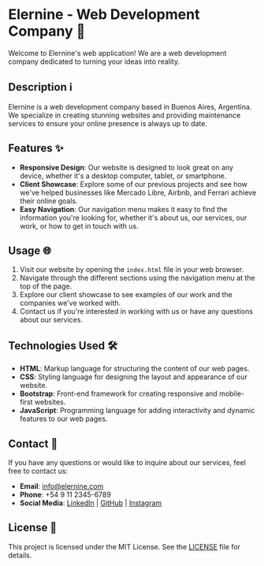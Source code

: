 # Elernine - Web Development Company 🚀

Welcome to Elernine's web application! We are a web development company dedicated to turning your ideas into reality.

## Description ℹ️

Elernine is a web development company based in Buenos Aires, Argentina. We specialize in creating stunning websites and providing maintenance services to ensure your online presence is always up to date.

## Features ✨

- **Responsive Design**: Our website is designed to look great on any device, whether it's a desktop computer, tablet, or smartphone.
- **Client Showcase**: Explore some of our previous projects and see how we've helped businesses like Mercado Libre, Airbnb, and Ferrari achieve their online goals.
- **Easy Navigation**: Our navigation menu makes it easy to find the information you're looking for, whether it's about us, our services, our work, or how to get in touch with us.

## Usage 🌐

1. Visit our website by opening the `index.html` file in your web browser.
2. Navigate through the different sections using the navigation menu at the top of the page.
3. Explore our client showcase to see examples of our work and the companies we've worked with.
4. Contact us if you're interested in working with us or have any questions about our services.

## Technologies Used 🛠️

- **HTML**: Markup language for structuring the content of our web pages.
- **CSS**: Styling language for designing the layout and appearance of our website.
- **Bootstrap**: Front-end framework for creating responsive and mobile-first websites.
- **JavaScript**: Programming language for adding interactivity and dynamic features to our web pages.

## Contact 📧

If you have any questions or would like to inquire about our services, feel free to contact us:

- **Email**: info@elernine.com
- **Phone**: +54 9 11 2345-6789
- **Social Media**: [LinkedIn](https://www.linkedin.com/in/lautaroreche/) | [GitHub](https://github.com/lautaroreche) | [Instagram](https://www.instagram.com/lautaroreche/)

## License 📜

This project is licensed under the MIT License. See the [LICENSE](LICENSE) file for details.

